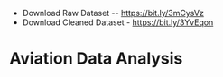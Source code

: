 - Download Raw Dataset -- https://bit.ly/3mCysVz
- Download Cleaned Dataset - https://bit.ly/3YvEqon

# Aviation Data Analysis
